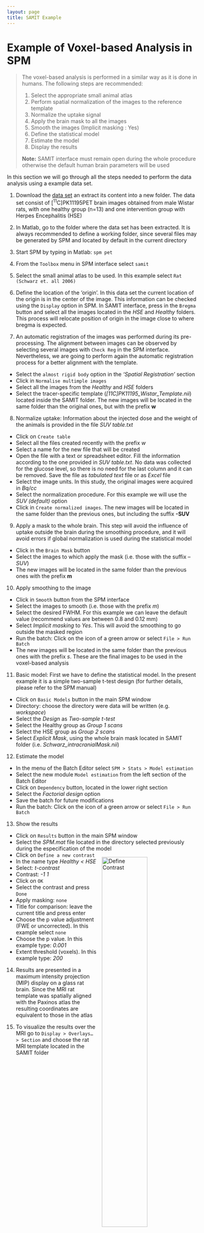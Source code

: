 ```yaml
---
layout: page
title: SAMIT Example
---
```

# Example of Voxel-based Analysis in SPM

>The voxel-based analysis is performed in a similar way as it is done in humans. The following steps are recommended:
>
>1. Select the appropriate small animal atlas
>2. Perform spatial normalization of the images to the reference template
>3. Normalize the uptake signal
>4. Apply the brain mask to all the images
>5. Smooth the images (Implicit masking : Yes)
>6. Define the statistical model
>7. Estimate the model
>8. Display the results
>
>**Note:** SAMIT interface must remain open during the whole procedure otherwise the default human brain parameters will be used

In this section we will go through all the steps needed to perform the data analysis using a example data set.

1. Download the [data set](https://unishare.nl/index.php/s/cE3IHHAjwNOX5t0) an extract its content into a new folder. The data set consist of [<sup>11</sup>C]PK11195PET brain images obtained from male Wistar rats, with one healthy group (n=13) and one intervention group with Herpes Encephalitis (HSE)

2. In Matlab, go to the folder where the data set has been extracted. It is always recommended to define a working folder, since several files may be generated by SPM and located by default in the current directory

3. Start SPM by typing in Matlab: `spm pet`

4. From the `Toolbox` menu in SPM interface select `samit`

5. Select the small animal atlas to be used. In this example select `Rat (Schwarz et. all 2006)`

6. Define the location of the ‘origin’. In this data set the current location of the origin is in the center of the image. This information can be checked using the `Display` option in SPM. In SAMIT interface, press in the `Bregma` button and select all the images located in the *HSE* and *Healthy* folders. This process will relocate position of origin in the image close to where bregma is expected.

7. An automatic registration of the images was performed during its pre-processing. The alignment between images can be observed by selecting several images with `Check Reg` in the SPM interface. Nevertheless, we are going to perform again the automatic registration process for a better alignment with the template.
- Select the `almost rigid body` option in the *‘Spatial Registration’* section
- Click in `Normalise multimple images`
- Select all the images from the *Healthy* and *HSE* folders
- Select the tracer-specific template (*[11C]PK11195_Wistar_Template.nii*) located inside the SAMIT folder. The new images will be located in the same folder than the original ones, but with the prefix **w**

8. Normalize uptake: Information about the injected dose and the weight of the animals is provided in the file *SUV table.txt*
- Click on `Create table`
- Select all the files created recently with the prefix *w*
- Select a name for the new file that will be created
- Open the file with a text or spreadsheet editor. Fill the information according to the one provided in *SUV table.txt*. No data was collected for the glucose level, so there is no need for the last column and it can be removed. Save the file as *tabulated text* file or as *Excel* file
- Select the image units. In this study, the original images were acquired in *Bq/cc*
- Select the normalization procedure. For this example we will use the *SUV (default)* option
- Click in `Create normalized images`. The new images will be located in the same folder than the previous ones, but including the suffix **-SUV**

9. Apply a mask to the whole brain. This step will avoid the influence of uptake outside the brain during the smoothing procedure, and it will avoid errors if global normalization is used during the statistical model
- Click in the `Brain Mask` button
- Select the images to which apply the mask (i.e. those with the suffix *–SUV*)
- The new images will be located in the same folder than the previous ones with the prefix **m**

10. Apply smoothing to the image
- Click in `Smooth` button from the SPM interface
- Select the images to smooth (i.e. those with the prefix *m*)
- Select the desired FWHM. For this example we can leave the default value (recommend values are between 0.8 and 0.12 mm)
- Select *Implicit masking* to *Yes*. This will avoid the smoothing to go outside the masked region
- Run the batch: Click on the icon of a green arrow or select `File > Run Batch`
- The new images will be located in the same folder than the previous ones with the prefix *s*. These are the final images to be used in the voxel-based analysis

11. Basic model: First we have to define the statistical model. In the present example it is a simple two-sample t-test design (for further details, please refer to the SPM manual)
- Click on `Basic Models` button in the main SPM window
- Directory: choose the directory were data will be written (e.g. *workspace*)
- Select the *Design* as *Two-sample t-test*
- Select the Healthy group as *Group 1 scans*
- Select the HSE group as *Group 2 scans*
- Select *Explicit Mask*, using the whole brain mask located in SAMIT folder (i.e. *Schwarz_intracranialMask.nii*)

12. Estimate the model
- In the menu of the Batch Editor select `SPM > Stats > Model estimation`
- Select the new module `Model estimation` from the left section of the Batch Editor
- Click on `Dependency` button, located in the lower right section
- Select the *Factorial design* option
- Save the batch for future modifications
- Run the batch: Click on the icon of a green arrow or select `File > Run Batch`
 
13. Show the results
- Click on `Results` button in the main SPM window
- Select the *SPM.mat* file located in the directory selected previously during the especification of the model
- Click on `Define a new contrast` <img src="http://s3-eu-west-1.amazonaws.com/learningspacebucket/umcgmic/images/images/000/000/260/original/spm-contrast_manager.png?1430581602" alt="Define Contrast" style="float:right;border:1em;width:50%;margin:1em">
- In the name type *Healthy &lt; HSE*
- Select: *t-contrast*
- Contrast: *-1 1*
- Click on `OK`
- Select the contrast and press `Done`
- Apply masking: `none`
- Title for comparison: leave the current title and press enter
- Choose the p value adjustment (FWE or uncorrected). In this example select `none`
- Choose the p value. In this example type: *0.001*
- Extent threshold (voxels). In this example type: *200*

14. Results are presented in a maximum intensity projection (MIP) display on a glass rat brain. Since the MRI rat template was spatially aligned with the Paxinos atlas the resulting coordinates are equivalent to those in the atlas
 
15. To visualize the results over the MRI  go to `Display > Overlays… > Section` and choose the rat MRI template located in the SAMIT folder
  
<img src="http://s3-eu-west-1.amazonaws.com/learningspacebucket/umcgmic/images/images/000/000/261/original/samit-results1.png?1430581720" alt="SPM Results: Table" style="width:50%;float:left">

<img src="http://s3-eu-west-1.amazonaws.com/learningspacebucket/umcgmic/images/images/000/000/263/original/samit-results2.png?1430581911" alt="SPM Results: Overlay MRI" style="width:50%;float:right">
